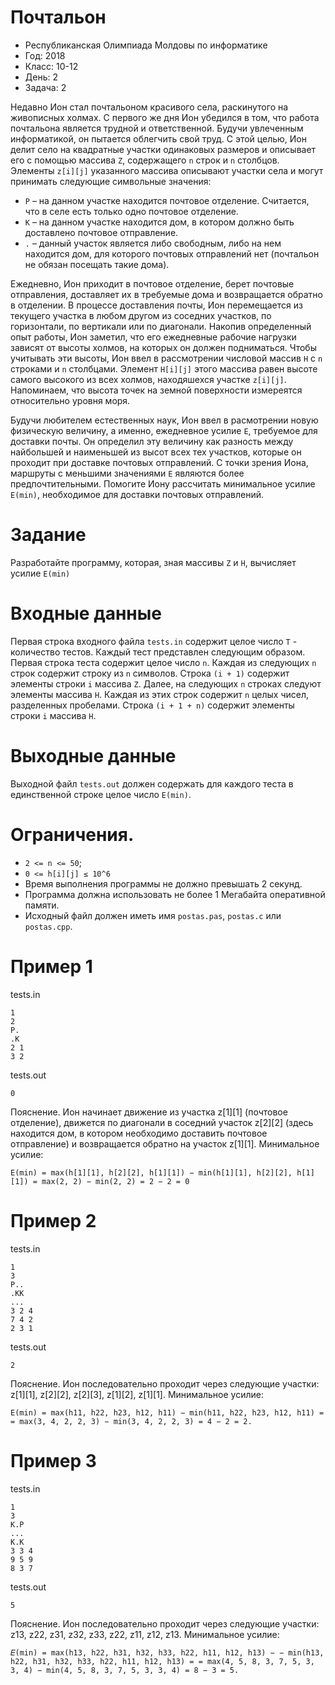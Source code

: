 # Почтальон
* Республиканская Олимпиада Молдовы по информатике
* Год: 2018
* Класс: 10-12
* День: 2
* Задача: 2

Недавно Ион стал почтальоном красивого села, раскинутого на живописных холмах. С
первого же дня Ион убедился в том, что работа почтальона является трудной и
ответственной. Будучи увлеченным информатикой, он пытается облегчить свой труд.
С этой целью, Ион делит село на квадратные участки одинаковых размеров и
описывает его с помощью массива `Z`, содержащего `n` строк и `n` столбцов. Элементы `z[i][j]`
указанного массива описывают участки села и могут принимать следующие символьные
значения:
* `P` – на данном участке находится почтовое отделение. Считается, что в селе есть
только одно почтовое отделение.
* `K` – на данном участке находится дом, в котором должно быть доставлено почтовое
отправление.
* `.` – данный участок является либо свободным, либо на нем находится дом, для
которого почтовых отправлений нет (почтальон не обязан посещать такие дома).

Ежедневно, Ион приходит в почтовое отделение, берет почтовые отправления,
доставляет их в требуемые дома и возвращается обратно в отделении. В процессе
доставления почты, Ион перемещается из текущего участка в любом другом из соседних
участков, по горизонтали, по вертикали или по диагонали.
Накопив определенный опыт работы, Ион заметил, что его ежедневные рабочие
нагрузки зависят от высоты холмов, на которых он должен подниматься. Чтобы учитывать
эти высоты, Ион ввел в рассмотрении числовой массив `H` с `n` строками и `n` столбцами.
Элемент `H[i][j]` этого массива равен высоте самого высокого из всех холмов, находяшехся
участке `z[i][j]`. Напоминаем, что высота точек на земной поверхности измереятся относительно
уровня моря.

Будучи любителем естественных наук, Ион ввел в расмотрении новую физическую
величину, а именно, ежедневное усилие `E`, требуемое для доставки почты. Он определил эту
величину как разность между найбольшей и наименьшей из высот всех тех участков,
которые он проходит при доставке почтовых отправлений. С точки зрения Иона, маршруты с
меньшими значениями `E` являются более предпочтительными.
Помогите Иону рассчитать минимальное усилие `E(min)`, необходимое для доставки
почтовых отправлений.

# Задание 
Разработайте программу, которая, зная массивы `Z` и `H`, вычисляет усилие `E(min)`

# Входные данные 
Первая строка входного файла `tests.in`  содержит целое число `T` - количество тестов.
Каждый тест представлен следующим образом. Первая строка теста содержит целое число `n`. Каждая
из следующих `n` строк содержит строку из `n` символов. Строка `(i + 1)`
содержит элементы строки `i` массива `Z`. Далее, на следующих `n` строках
следуют элементы массива `H`. Каждая из этих строк содержит `n` целых чисел, разделенных
пробелами. Строка `(i + 1 + n)` содержит элементы строки `i` массива `H`.

# Выходные данные 
Выходной файл `tests.out` должен содержать для каждого теста в единственной строке целое число `E(min)`.

# Ограничения. 
* `2 <= n <= 50`; 
* `0 <= h[i][j] ≤ 10^6`
* Время выполнения программы не должно превышать 2 секунд. 
* Программа должна использовать не более 1 Мегабайта оперативной памяти. 
* Исходный файл должен иметь имя `postas.pas`, `postas.c` или `postas.cpp`.

# Пример 1
tests.in
```
1
2
P.
.K
2 1
3 2
```

tests.out
```
0
```

Пояснение. Ион начинает движение из участка z[1][1] (почтовое отделение), движется по
диагонали в соседний участок z[2][2] (здесь находится дом, в котором необходимо доставить
почтовое отправление) и возвращается обратно на участок z[1][1]. Минимальное усилие:

`E(min) = max(h[1][1], h[2][2], h[1][1]) − min(h[1][1], h[2][2], h[1][1]) = max(2, 2) − min(2, 2) = 2 − 2 = 0`

# Пример 2
tests.in
```
1
3
P..
.KK
...
3 2 4
7 4 2
2 3 1 
```

tests.out
```
2
```

Пояснение. Ион последовательно проходит через следующие участки: z[1][1], z[2][2], z[2][3], z[1][2],
z[1][1]. Минимальное усилие:

`E(min) = max(h11, h22, h23, h12, h11) − min(h11, h22, h23, h12, h11) =
= max(3, 4, 2, 2, 3) − min(3, 4, 2, 2, 3) = 4 − 2 = 2.`


# Пример 3
tests.in
```
1
3
K.P
...
K.K
3 3 4
9 5 9
8 3 7 
```

tests.out
```
5
```

Пояснение. Ион последовательно проходит через следующие участки: z13, z22, z31, z32,
z33, z22, z11, z12, z13. Минимальное усилие:

`𝐸(min) = max(h13, h22, h31, h32, h33, h22, h11, h12, h13) −
− min(h13, h22, h31, h32, h33, h22, h11, h12, h13) =
= max(4, 5, 8, 3, 7, 5, 3, 3, 4) − min(4, 5, 8, 3, 7, 5, 3, 3, 4) = 8 − 3 = 5.`
